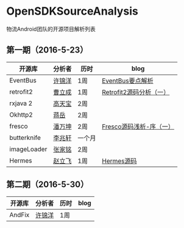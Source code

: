 # OpenSDKSourceAnalysis
物流Android团队的开源项目解析列表

## 第一期（2016-5-23）


| 开源库 | 分析者 | 历时 |blog|
|--------|--------|--------|--------|
|   EventBus     |   [许锦洋](https://github.com/xujinyang)     | 1周|[ EventBus要点解析](http://blog.csdn.net/mobilexu/article/details/51501686)|
|retrofit2|[曹立成](https://github.com/Richard-Cao)|1周|[Retrofit2源码分析（一）](http://richardcao.me/2016/05/29/Retrofit2%E6%BA%90%E7%A0%81%E5%88%86%E6%9E%90%EF%BC%88%E4%B8%80%EF%BC%89/)|
|rxjava 2|[高天宝](https://github.com/wdgtb)|2周||
|Okhttp2|[蒋岳](https://github.com/jiangyue2780)|2周||
|fresco |[潘万坤](https://github.com/pandavickey)|2周|[Fresco源码浅析-序（一）](http://www.jianshu.com/p/1524edee4725 )|
|butterknife|[李兆轩](https://github.com/lizhaoxuan)|一个月||
|imageLoader|[张家铭](https://github.com/LonerJimmy)|2周||
|Hermes|[赵立飞](https://github.com/Xiaofei-it)|1周|[Hermes源码](https://github.com/Xiaofei-it/Hermes)|

## 第二期（2016-5-30）


| 开源库 | 分析者 | 历时 |blog|
|--------|--------|--------|--------|
| AndFix  |    [许锦洋](https://github.com/xujinyang)     | 1周||
